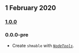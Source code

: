 ## 1 February 2020

### [1.0.0](https://github.com/art-deco/babel/compare/v0.0.0-pre...v1.0.0)

### 0.0.0-pre

- Create `shmable` with _[`NodeTools`](https://art-deco.github.io/nodetools)_.